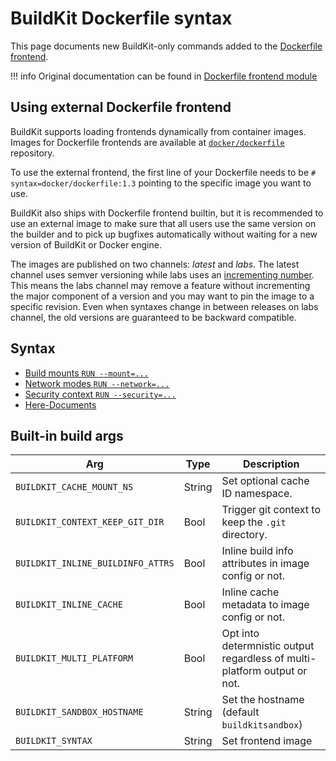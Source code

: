 # BuildKit Dockerfile syntax

This page documents new BuildKit-only commands added to the [Dockerfile frontend](https://github.com/moby/buildkit/tree/master/frontend/dockerfile).

!!! info
    Original documentation can be found in [Dockerfile frontend module](https://github.com/moby/buildkit/blob/master/frontend/dockerfile/docs/syntax.md)

## Using external Dockerfile frontend

BuildKit supports loading frontends dynamically from container images. Images
for Dockerfile frontends are available at [`docker/dockerfile`](https://hub.docker.com/r/docker/dockerfile/tags/) repository.

To use the external frontend, the first line of your Dockerfile needs to be
`# syntax=docker/dockerfile:1.3` pointing to the specific image you want to use.

BuildKit also ships with Dockerfile frontend builtin, but it is recommended to
use an external image to make sure that all users use the same version on the
builder and to pick up bugfixes automatically without waiting for a new version
of BuildKit or Docker engine.

The images are published on two channels: *latest* and *labs*. The latest
channel uses semver versioning while labs uses an [incrementing number](https://github.com/moby/buildkit/issues/528).
This means the labs channel may remove a feature without incrementing the major
component of a version and you may want to pin the image to a specific revision.
Even when syntaxes change in between releases on labs channel, the old versions
are guaranteed to be backward compatible.

## Syntax

* [Build mounts `RUN --mount=...`](run-mount.md)
* [Network modes `RUN --network=...`](run-mount.md)
* [Security context `RUN --security=...`](run-security.md)
* [Here-Documents](heredocs.md)

## Built-in build args

| Arg                                   | Type    | Description |
|---------------------------------------|---------|-------------|
| `BUILDKIT_CACHE_MOUNT_NS`             | String  | Set optional cache ID namespace. |
| `BUILDKIT_CONTEXT_KEEP_GIT_DIR`       | Bool    | Trigger git context to keep the `.git` directory. |
| `BUILDKIT_INLINE_BUILDINFO_ATTRS`     | Bool    | Inline build info attributes in image config or not. |
| `BUILDKIT_INLINE_CACHE`               | Bool    | Inline cache metadata to image config or not. |
| `BUILDKIT_MULTI_PLATFORM`             | Bool    | Opt into determnistic output regardless of multi-platform output or not. |
| `BUILDKIT_SANDBOX_HOSTNAME`           | String  | Set the hostname (default `buildkitsandbox`) |
| `BUILDKIT_SYNTAX`                     | String  | Set frontend image |
